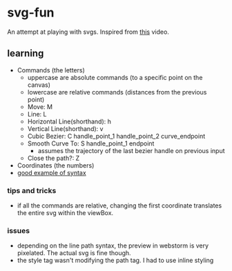 # svg-fun

An attempt at playing with svgs. Inspired from [this](https://www.youtube.com/watch?v=9qen5CKjUe8) video.

## learning

- Commands (the letters)
  - uppercase are absolute commands (to a specific point on the canvas)
  - lowercase are relative commands (distances from the previous point)
  - Move: M
  - Line: L
  - Horizontal Line(shorthand): h
  - Vertical Line(shorthand): v
  - Cubic Bezier: C handle_point_1 handle_point_2 curve_endpoint
  - Smooth Curve To: S handle_point_1 endpoint
    - assumes the trajectory of the last bezier handle on previous input
  - Close the path?: Z
- Coordinates (the numbers)
- [good example of syntax](path_syntax_ex_5.svg)

### tips and tricks
- if all the commands are relative, changing the first coordinate translates the entire svg within the viewBox.

### issues
- depending on the line path syntax, the preview in webstorm is very pixelated. The actual svg is fine though.
- the style tag wasn't modifying the path tag. I had to use inline styling
